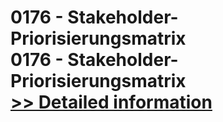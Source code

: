 # 0176 - Stakeholder-Priorisierungsmatrix<br />0176 - Stakeholder-Priorisierungsmatrix<br />[>> Detailed information](https://secure.shareit.com/shareit/product.html?productid=301007763&affiliateid=200057808)